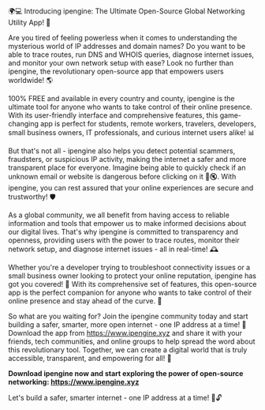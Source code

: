 🌍💻 Introducing ipengine: The Ultimate Open-Source Global Networking Utility App! 🎉

Are you tired of feeling powerless when it comes to understanding the mysterious world of IP addresses and domain names? Do you want to be able to trace routes, run DNS and WHOIS queries, diagnose internet issues, and monitor your own network setup with ease? Look no further than ipengine, the revolutionary open-source app that empowers users worldwide! 🌎

100% FREE and available in every country and county, ipengine is the ultimate tool for anyone who wants to take control of their online presence. With its user-friendly interface and comprehensive features, this game-changing app is perfect for students, remote workers, travelers, developers, small business owners, IT professionals, and curious internet users alike! 📊

But that's not all - ipengine also helps you detect potential scammers, fraudsters, or suspicious IP activity, making the internet a safer and more transparent place for everyone. Imagine being able to quickly check if an unknown email or website is dangerous before clicking on it 🔪🔇. With ipengine, you can rest assured that your online experiences are secure and trustworthy! 🛡️

As a global community, we all benefit from having access to reliable information and tools that empower us to make informed decisions about our digital lives. That's why ipengine is committed to transparency and openness, providing users with the power to trace routes, monitor their network setup, and diagnose internet issues - all in real-time! 🕰️

Whether you're a developer trying to troubleshoot connectivity issues or a small business owner looking to protect your online reputation, ipengine has got you covered! 💼 With its comprehensive set of features, this open-source app is the perfect companion for anyone who wants to take control of their online presence and stay ahead of the curve. 🚀

So what are you waiting for? Join the ipengine community today and start building a safer, smarter, more open internet - one IP address at a time! 🔗 Download the app from https://www.ipengine.xyz and share it with your friends, tech communities, and online groups to help spread the word about this revolutionary tool. Together, we can create a digital world that is truly accessible, transparent, and empowering for all! 🌈

**Download ipengine now and start exploring the power of open-source networking: https://www.ipengine.xyz**

Let's build a safer, smarter internet - one IP address at a time! 💪🔓